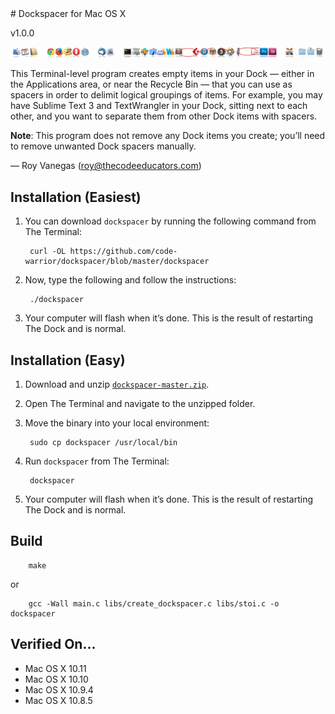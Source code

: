<meta charset="utf-8">
# Dockspacer for Mac OS X

v1.0.0

![Dockspacer screenshot](img/dockspacer.png "Dockspacer screenshot")

This Terminal-level program creates empty items in your Dock — either in the Applications area, or near the Recycle Bin — that you can use as spacers in order to delimit logical groupings of items. For example, you may have Sublime Text 3 and TextWrangler in your Dock, sitting next to each other, and you want to separate them from other Dock items with spacers.

**Note**: This program does not remove any Dock items you create; you’ll need to remove unwanted Dock spacers manually.

— Roy Vanegas (roy@thecodeeducators.com)

## Installation (Easiest)

1. You can download `dockspacer` by running the following command from The Terminal:

        curl -OL https://github.com/code-warrior/dockspacer/blob/master/dockspacer

2. Now, type the following and follow the instructions:

        ./dockspacer

3. Your computer will flash when it’s done. This is the result of restarting The Dock and is normal.

## Installation (Easy)

1. Download and unzip [`dockspacer-master.zip`](https://github.com/code-warrior/dockspacer/archive/master.zip).

2. Open The Terminal and navigate to the unzipped folder.

3. Move the binary into your local environment:

        sudo cp dockspacer /usr/local/bin

4. Run `dockspacer` from The Terminal:

        dockspacer

5. Your computer will flash when it’s done. This is the result of restarting The Dock and is normal.

## Build

        make

or

        gcc -Wall main.c libs/create_dockspacer.c libs/stoi.c -o dockspacer

## Verified On...
* Mac OS X 10.11
* Mac OS X 10.10
* Mac OS X 10.9.4
* Mac OS X 10.8.5
